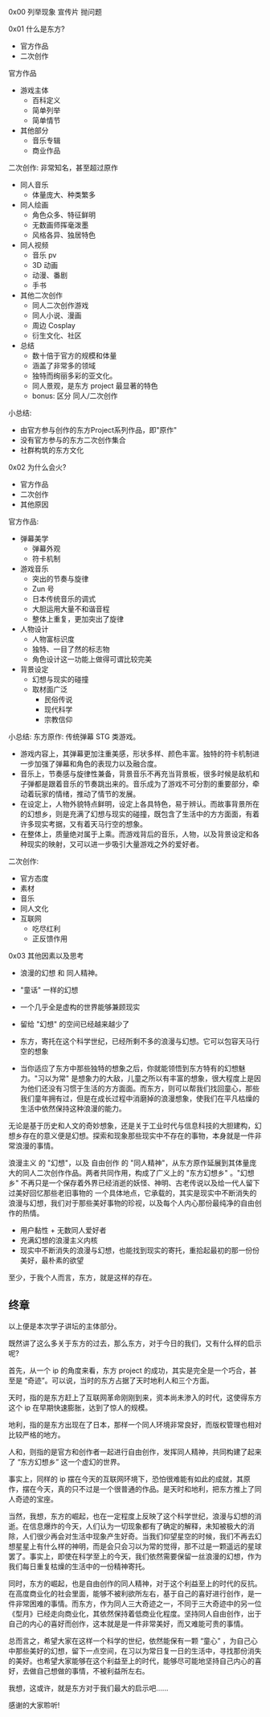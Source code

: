 0x00 列举现象 宣传片 抛问题


0x01 什么是东方?

- 官方作品
- 二次创作

官方作品

- 游戏主体
    - 百科定义
    - 简单列举
    - 简单情节
- 其他部分
    - 音乐专辑
    - 商业作品


二次创作: 非常知名，甚至超过原作

- 同人音乐
    - 体量庞大、种类繁多
- 同人绘画
    - 角色众多、特征鲜明
    - 无数画师挥毫泼墨
    - 风格各异、独居特色
- 同人视频
    - 音乐 pv
    - 3D 动画
    - 动漫、番剧
    - 手书
- 其他二次创作
    - 同人二次创作游戏
    - 同人小说、漫画
    - 周边 Cosplay
    - 衍生文化、社区
- 总结
    - 数十倍于官方的规模和体量
    - 涵盖了非常多的领域
    - 独特而绚丽多彩的亚文化。
    - 同人景观，是东方 project 最显著的特色
    - bonus: 区分 同人/二次创作


小总结:
- 由官方参与创作的东方Project系列作品，即"原作"
- 没有官方参与的东方二次创作集合
- 社群构筑的东方文化


0x02 为什么会火?

- 官方作品
- 二次创作
- 其他原因


官方作品:

- 弹幕美学
    - 弹幕外观
    - 符卡机制
- 游戏音乐
    - 突出的节奏与旋律
    - Zun 号
    - 日本传统音乐的调式
    - 大胆运用大量不和谐音程
    - 整体上重复，更加突出了旋律
- 人物设计
    - 人物富标识度
    - 独特、一目了然的标志物
    - 角色设计这一功能上做得可谓比较完美
- 背景设定
    - 幻想与现实的碰撞
    - 取材面广泛
        - 民俗传说
        - 现代科学
        - 宗教信仰

小总结:
东方原作: 传统弹幕 STG 类游戏。
- 游戏内容上，其弹幕更加注重美感，形状多样、颜色丰富。独特的符卡机制进一步加强了弹幕和角色的表现力以及融合度。
- 音乐上，节奏感与旋律性兼备，背景音乐不再充当背景板，很多时候是敌机和子弹都是跟着音乐的节奏跳出来的。音乐成为了游戏不可分割的重要部分，牵动着玩家的情绪，推动了情节的发展。
- 在设定上，人物外貌特点鲜明，设定上各具特色，易于辨认。而故事背景所在的幻想乡，则是充满了幻想与现实的碰撞，既包含了生活中的方方面面，有着许多现实考据，又有着天马行空的想象。
- 在整体上，质量绝对属于上乘。而游戏背后的音乐，人物，以及背景设定和各种现实的映射，又可以进一步吸引大量游戏之外的爱好者。


二次创作:

- 官方态度
- 素材
- 音乐
- 同人文化
- 互联网
    - 吃尽红利
    - 正反馈作用


0x03 其他因素以及思考

- 浪漫的幻想 和 同人精神。

- "童话" 一样的幻想
- 一个几乎全是虚构的世界能够兼顾现实

- 留给 "幻想" 的空间已经越来越少了

- 东方，寄托在这个科学世纪，已经所剩不多的浪漫与幻想。它可以包容天马行空的想象

- 当你适应了东方中那些独特的想象之后，你就能领悟到东方特有的幻想魅力。"习以为常" 是想象力的大敌，儿童之所以有丰富的想象，很大程度上是因为他们还没有习惯于生活的方方面面。而东方，则可以帮我们找回童心，那些我们童年拥有过，但是在成长过程中消磨掉的浪漫想象，使我们在平凡枯燥的生活中依然保持这种浪漫的能力。

无论是基于历史和人文的奇妙想象，还是关于工业时代与信息科技的大胆建构，幻想乡存在的意义便是幻想。探索和现象那些现实中不存在的事物，本身就是一件非常浪漫的事情。

浪漫主义 的 "幻想"，以及 自由创作 的 "同人精神"，从东方原作延展到其体量庞大的同人二次创作作品。两者共同作用，构成了广义上的 "东方幻想乡" 。"幻想乡" 不再只是一个保存着外界已经消逝的妖怪、神明、古老传说以及给一代人留下过美好回忆那些老旧事物的 一个具体地点，它承载的，其实是现实中不断消失的浪漫与幻想，我们对于那些美好事物的珍视，以及每个人内心那份最纯净的自由创作的热情。

- 用户黏性 + 无数同人爱好者
- 充满幻想的浪漫主义内核
- 现实中不断消失的浪漫与幻想，也能找到现实的寄托，重拾起最初的那一份份美好，最朴素的欲望

至少，于我个人而言，东方，就是这样的存在。

## 终章

以上便是本次学子讲坛的主体部分。

既然讲了这么多关于东方的过去，那么东方，对于今日的我们，又有什么样的启示呢?

首先，从一个 ip 的角度来看，东方 project 的成功，其实是完全是一个巧合，甚至是 “奇迹”。可以说，当时的东方占据了天时地利人和三个方面。

天时，指的是东方赶上了互联网革命刚刚到来，资本尚未渗入的时代，这使得东方这个 ip 在早期快速膨胀，达到了惊人的规模。

地利，指的是东方出现在了日本，那样一个同人环境非常良好，而版权管理也相对比较严格的地方。

人和，则指的是官方和创作者一起进行自由创作，发挥同人精神，共同构建了起来了 “东方幻想乡” 这一个虚幻的世界。

事实上，同样的 ip 摆在今天的互联网环境下，恐怕很难能有如此的成就，其原作，摆在今天，真的只不过是一个很普通的作品。是天时和地利，把东方推上了同人奇迹的宝座。

当然，我想，东方的崛起，也在一定程度上反映了这个科学世纪，浪漫与幻想的消逝。在信息爆炸的今天，人们认为一切现象都有了确定的解释，未知被极大的消除，人们很少再会对生活中现象产生好奇。当我们仰望星空的时候，我们不再去幻想星星上有什么样的神明，而是会只会习以为常的觉得，那不过是一颗遥远的星球罢了。事实上，即使在科学至上的今天，我们依然需要保留一丝浪漫的幻想，作为我们每日重复枯燥的生活中的一份精神寄托。

同时，东方的崛起，也是自由创作的同人精神，对于这个利益至上的时代的反抗。在高度商业化的社会里面，能够不被利欲所左右，基于自己的喜好进行创作，是一件非常困难的事情。而东方，作为同人三大奇迹之一，不同于三大奇迹中的另一位《型月》已经走向商业化，其依然保持着低商业化程度。坚持同人自由创作，出于自己的内心的喜好而创作，这本就是是一件非常美好，而又难能可贵的事情。

总而言之，希望大家在这样一个科学的世纪，依然能保有一颗 “童心” ，为自己心中那些美好的幻想，留下一点空间，在习以为常日复一日的生活中，寻找那份消失的美好。也希望大家能够在这个利益至上的时代，能够尽可能地坚持自己内心的喜好，去做自己想做的事情，不被利益所左右。

我想，这或许，就是东方对于我们最大的启示吧......

感谢的大家聆听!
